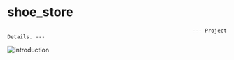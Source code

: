 # shoe_store
                                                               --- Project Details. --- 

![introduction](https://github.com/Tosin8/shoe_mart/assets/23019300/9b63006b-3b71-4833-8ff5-ee5f9a7eeb1e)

